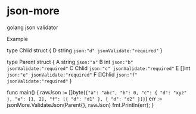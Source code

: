 # json-more
golang json validator


Example

type Chlid struct {
 D string `json:"d" jsonValidate:"required"`
}

type Parent struct {
 A string `json:"a"`
 B int `json:"b" jsonValidate:"required"`
 C Chlid `json:"c" jsonValidate:"required"`
 E []int `json:"e" jsonValidate:"required"`
 F []Chlid `json:"f" jsonValidate:"required"`
}

func main() {
 rawJson := []byte(`{"a": "abc", "b": 0, "c": { "d": "xyz" }, "e": [1, 2], "f": [{ "d": "d1" }, { "d": "d2" }]}`)
 err := jsonMore.ValidateJson(Parent{}, rawJson)
 fmt.Println(err);
}
